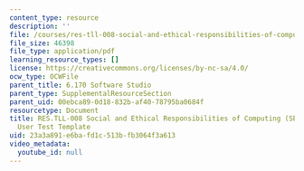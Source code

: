 ```yaml
---
content_type: resource
description: ''
file: /courses/res-tll-008-social-and-ethical-responsibilities-of-computing-serc/23a3a891e6bafd1c513bfb3064f3a613_MITRESTLL-008F21-6170user.pdf
file_size: 46398
file_type: application/pdf
learning_resource_types: []
license: https://creativecommons.org/licenses/by-nc-sa/4.0/
ocw_type: OCWFile
parent_title: 6.170 Software Studio
parent_type: SupplementalResourceSection
parent_uid: 00ebca89-0d18-832b-af40-78795ba0684f
resourcetype: Document
title: RES.TLL-008 Social and Ethical Responsibilities of Computing (SERC), 6.170
  User Test Template
uid: 23a3a891-e6ba-fd1c-513b-fb3064f3a613
video_metadata:
  youtube_id: null
---
```

